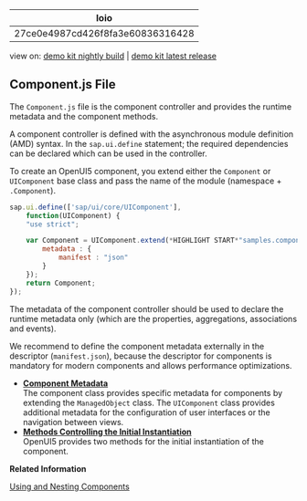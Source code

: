 <!-- loio27ce0e4987cd426f8fa3e60836316428 -->

| loio |
| -----|
| 27ce0e4987cd426f8fa3e60836316428 |

<div id="loio">

view on: [demo kit nightly build](https://openui5nightly.hana.ondemand.com/#/topic/27ce0e4987cd426f8fa3e60836316428) | [demo kit latest release](https://openui5.hana.ondemand.com/#/topic/27ce0e4987cd426f8fa3e60836316428)</div>

## Component.js File

The `Component.js` file is the component controller and provides the runtime metadata and the component methods.

A component controller is defined with the asynchronous module definition \(AMD\) syntax. In the `sap.ui.define` statement; the required dependencies can be declared which can be used in the controller.

To create an OpenUI5 component, you extend either the `Component` or `UIComponent` base class and pass the name of the module \(namespace + `.Component`\).

``` js
sap.ui.define(['sap/ui/core/UIComponent'],
	function(UIComponent) {
	"use strict";

	var Component = UIComponent.extend(*HIGHLIGHT START*"samples.components.sample.Component"*HIGHLIGHT END*, {
		metadata : {
			manifest : "json"
		}
	});
	return Component;
});
```

The metadata of the component controller should be used to declare the runtime metadata only \(which are the properties, aggregations, associations and events\).

We recommend to define the component metadata externally in the descriptor \(`manifest.json`\), because the descriptor for components is mandatory for modern components and allows performance optimizations.

-   **[Component Metadata](Component_Metadata_0187ea5.md "The component class provides specific metadata for components by extending the
			ManagedObject class. The UIComponent class provides
		additional metadata for the configuration of user interfaces or the navigation between
		views.")**  
The component class provides specific metadata for components by extending the `ManagedObject` class. The `UIComponent` class provides additional metadata for the configuration of user interfaces or the navigation between views.
-   **[Methods Controlling the Initial Instantiation](Methods_Controlling_the_Initial_Instantiation_b430345.md "OpenUI5 provides two
		methods for the initial instantiation of the component.")**  
OpenUI5 provides two methods for the initial instantiation of the component.

**Related Information**  


[Using and Nesting Components](Using_and_Nesting_Components_346599f.md "You can use a ComponentContainer to wrap a UIComponent and reuse it anywhere within the OpenUI5 control tree. With the ComponentContainer you can nest components inside other components.")

